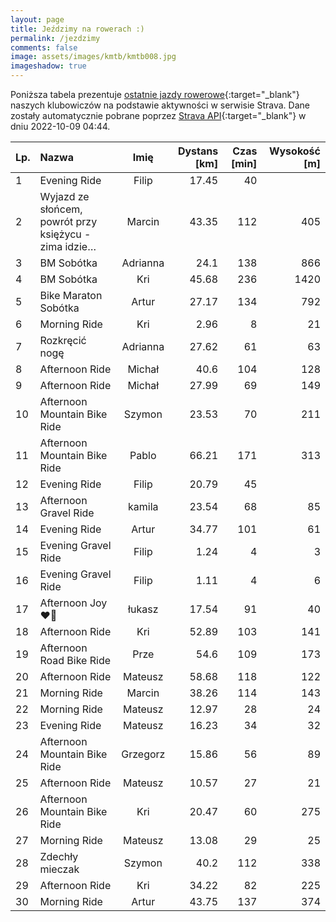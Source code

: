 ```yaml
---
layout: page
title: Jeździmy na rowerach :)
permalink: /jezdzimy
comments: false
image: assets/images/kmtb/kmtb008.jpg
imageshadow: true
---
```


Poniższa tabela prezentuje [ostatnie jazdy rowerowe](https://www.strava.com/clubs/336381){:target="_blank"} naszych klubowiczów na podstawie aktywności w serwisie Strava. Dane zostały automatycznie pobrane poprzez [Strava API](https://developers.strava.com/docs/reference/#api-Clubs-getClubActivitiesById){:target="_blank"} w dniu 2022-10-09 04:44.

Lp. | Nazwa | Imię | Dystans [km] | Czas [min] | Wysokość [m]
:--- | :--- | :---: | ---: | ---: | ---:
1|Evening Ride|Filip|17.45|40|
2|Wyjazd ze słońcem, powrót przy księżycu - zima idzie…|Marcin|43.35|112|405
3|BM Sobótka |Adrianna|24.1|138|866
4|BM Sobótka |Kri|45.68|236|1420
5|Bike Maraton Sobótka|Artur|27.17|134|792
6|Morning Ride|Kri|2.96|8|21
7|Rozkręcić nogę|Adrianna|27.62|61|63
8|Afternoon Ride|Michał|40.6|104|128
9|Afternoon Ride|Michał|27.99|69|149
10|Afternoon Mountain Bike Ride|Szymon|23.53|70|211
11|Afternoon Mountain Bike Ride|Pablo|66.21|171|313
12|Evening Ride|Filip|20.79|45|
13|Afternoon Gravel Ride|kamila|23.54|68|85
14|Evening Ride|Artur|34.77|101|61
15|Evening Gravel Ride|Filip|1.24|4|3
16|Evening Gravel Ride|Filip|1.11|4|6
17|Afternoon Joy❤️‍🔥|łukasz|17.54|91|40
18|Afternoon Ride|Kri|52.89|103|141
19|Afternoon Road Bike Ride|Prze|54.6|109|173
20|Afternoon Ride|Mateusz|58.68|118|122
21|Morning Ride|Marcin|38.26|114|143
22|Morning Ride|Mateusz|12.97|28|24
23|Evening Ride|Mateusz|16.23|34|32
24|Afternoon Mountain Bike Ride|Grzegorz|15.86|56|89
25|Afternoon Ride|Mateusz|10.57|27|21
26|Afternoon Mountain Bike Ride|Kri|20.47|60|275
27|Morning Ride|Mateusz|13.08|29|25
28|Zdechły mieczak|Szymon|40.2|112|338
29|Afternoon Ride|Kri|34.22|82|225
30|Morning Ride|Artur|43.75|137|374
